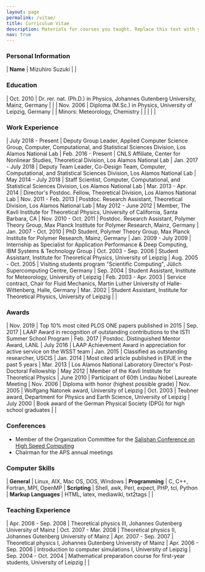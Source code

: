 ```yaml
---
layout: page
permalink: /vitae/
title: Curriculum Vitae
description: Materials for courses you taught. Replace this text with your description.
nav: true
---
```


### Personal Information ###

| **Name**               | Mizuhiro Suzuki
|                        |


### Education ###

| Oct. 2010              | Dr. rer. nat. (Ph.D.) in Physics, Johannes Gutenberg University, Mainz, Germany
|                        |
| Nov. 2006              | Diploma (M.Sc.) in Physics, University of Leipzig, Germany
|                        | Minors: Meteorology, Chemistry |
|                        |
|                        |


### Work Experience ###

<style>
table td:first-of-type {
    width: 11em;
}
</style>

| July 2018 - Present    | Deputy Group Leader, Applied Computer Science Group, Computer, Computational, and Statistical Sciences Division, Los Alamos National Lab
| Feb. 2016 - Present    | CNLS Affiliate, Center for Nonlinear Studies, Theoretical Division, Los Alamos National Lab
| Jan. 2017 - July 2018  | Deputy Team Leader, Co-Design Team, Computer, Computational, and Statistical Sciences Division, Los Alamos National Lab
| May  2014 - July 2018  | Staff Scientist, Computer, Computational, and Statistical Sciences Division, Los Alamos National Lab
| Mar. 2013 - Apr. 2014  | Director's Postdoc. Fellow, Theoretical Division, Los Alamos National Lab
| Nov. 2011 - Feb. 2013  | Postdoc. Research Assistant, Theoretical Division, Los Alamos National Lab
| May  2012  - June 2012  | Member, The Kavli Institute for Theoretical Physics, University of California, Santa Barbara, CA
| Nov. 2010 - Oct. 2011  | Postdoc. Research Assistant, Polymer Theory Group, Max Planck Institute for Polymer Research, Mainz, Germany
| Jan. 2007 - Oct. 2010  | PhD Student, Polymer Theory Group, Max Planck Institute for Polymer Research, Mainz, Germany
| Jan. 2009 - July 2009  | Internship as Specialist for Application Performance & Deep Computing, IBM Systems & Technology Group
| Oct. 2003 - Sep. 2006  | Student Assistant, Institute for Theoretical Physics, University of Leipzig
| Aug. 2005 - Oct. 2005  | Visiting students program "Scientific Computing", Jülich Supercomputing Centre, Germany
| Sep. 2004              | Student Assistant, Institute for Meteorology, University of Leipzig
| Feb. 2003 - Apr. 2003  | Service contract, Chair for Fluid Mechanics, Martin Luther University of Halle-Wittenberg, Halle, Germany
| Mar. 2002              | Student Assistant, Institute for Theoretical Physics, University of Leipzig
| |

### Awards ###

| Nov. 2019 | Top 10% most cited PLOS ONE papers published in 2015
| Sep. 2017 | LAAP Award in recognition of outstanding contributions to the ISTI Summer School Program
| Feb. 2017 | Postdoc. Distinguished Mentor Award, LANL
| July 2016 | LAAP Achievement Award in appreciation for active service on the WSST team
| Jan. 2015 | Classified as outstanding researcher, USCIS
| Jan. 2014 | Most cited article published in EPJE in the past 5 years
| Mar. 2013 | Los Alamos National Laboratory Director's Post-Doctoral Fellowship
| May  2012 | Member of the Kavli Institute for Theoretical Physics
| June 2010 | Participant of 60th Lindau Nobel Laureate Meeting
| Nov. 2006 | Diploma with honor (highest possible grade)
| Nov. 2005 | Wolfgang Natonek award, University of Leipzig
| Oct. 2003 | Teubner award, Department for Physics and Earth Science, University of Leipzig
| July 2000 | Book award of the German Physical Society (DPG) for high school graduates
| |

<!---
### Open Source Projects ###

| [VOTCA](https://www.votca.org) | Versatile object-oriented toolkit for coarse-graining applications | Core Developer
| [FleCSI](http://www.flecsi.org) | Flexible Computer Science Infrastructure | Developer
| [Gentoo](https://www.gentoo.org) | Advanced Linux distribution | Developer
--->

<!-- For more infomation see [my GitHub profile](http://www.github.com/junghans) and [my OpenHUB profile](http://www.openhub.net/accounts/junghans) -->


### Conferences ###

- Member of the Organization Committee for the [Salishan Conference on High Speed Computing](http://salishan.ahsc-nm.org/)
- Chairman for the APS annual meetings

### Computer Skills ###

| **General**               | Linux, AIX, Mac OS, DOS, Windows
| **Programming**           | C, C++, Fortran, MPI, OpenMP
| **Scripting**             | Shell, awk, Perl, expect, PHP, tcl, Python
| **Markup Languages**      | HTML, latex, mediawiki, txt2tags
| |

### Teaching Experience ###

| Apr. 2008 - Sep. 2008 | Theoretical physics III, Johannes Gutenberg University of Mainz
| Oct. 2007 - Mar. 2008 | Theoretical physics II, Johannes Gutenberg University of Mainz
| Apr. 2007 - Sep. 2007 | Theoretical physics I, Johannes Gutenberg University of Mainz
| Apr. 2006 - Sep. 2006 | Introduction to computer simulations I, University of Leipzig
| Sep. 2004 - Oct. 2004 | Mathematical preparation course for first-year students, University of Leipzig
| |

